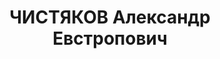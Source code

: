 ---
title: ЧИСТЯКОВ Александр Евстропович
description: "Род. в 1906, Москва, русский, обр.: низшее, б/п. Проживал: Москва, Преображенская\
  \ пл., д. 6/68, кв. 1. Управляющий делами в Московском комитете ВЛКСМ. \n  Арестован\
  \ 27.08.1937. Обв. в участии в к.-р. троцкистской террористической организации.\
  \ Приговор: ВК ВС СССР, 08.10.1937 – ВМН. Расстрелян 08.10.1937, г.Москва. \n  Реабилитирован\
  \ ВК ВС СССР 21.07.1956"
---